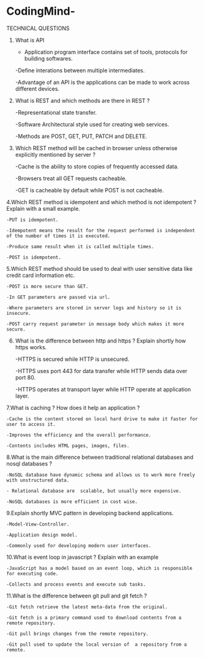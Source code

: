 # CodingMind-
TECHNICAL QUESTIONS

1. What is API

	- Application program interface contains set of tools, protocols for building softwares.
	
	-Define interations between multiple intermediates.
	
	-Advantage of an API is the applications can be made to work across different devices. 

2. What is REST and which methods are there in REST ?

	-Representational state transfer.
	
	-Software Architectural style used for creating web services.
	
	-Methods are POST, GET, PUT, PATCH and DELETE.

3. Which REST method will be cached in browser unless otherwise explicitly mentioned by
server ?

	-Cache is the ability to store copies of frequently accessed data.
	
	-Browsers treat all GET requests cacheable.
	
	-GET is cacheable by default while POST is not cacheable. 

4.Which REST method is idempotent and which method is not idempotent ? Explain with a
small example.

	-PUT is idempotent.
	
	-Idempotent means the result for the request performed is independent of the number of times it is executed.
	
	-Produce same result when it is called multiple times.
	
	-POST is idempotent.

5.Which REST method should be used to deal with user sensitive data like credit card
information etc.

	-POST is more secure than GET.
	
	-In GET parameters are passed via url.
	
	-Where parameters are stored in server logs and history so it is insecure.
	
	-POST carry request parameter in message body which makes it more secure.

6. What is the difference between http and https ? Explain shortly how https works.

	-HTTPS is secured while HTTP is unsecured.
	
	-HTTPS uses port 443 for data transfer while HTTP sends data over port 80.
	
	-HTTPS operates at transport layer while HTTP operate at application layer.

7.What is caching ? How does it help an application ?

	-Cache is the content stored on local hard drive to make it faster for user to access it.
	
	-Improves the efficiency and the overall performance.
	
	-Contents includes HTML pages, images, files.

8.What is the main difference between traditional relational databases and nosql databases ?

	-NoSQL database have dynamic schema and allows us to work more freely with unstructured data.
	
	- Relational database are  scalable, but usually more expensive.
	
	-NoSQL databases is more efficient in cost wise.

9.Explain shortly MVC pattern in developing backend applications.

	-Model-View-Controller.
	
	-Application design model.
	
	-Commonly used for developing modern user interfaces.

10.What is event loop in javascript ? Explain with an example

	-JavaScript has a model based on an event loop, which is responsible for executing code.
	
	-Collects and process events and execute sub tasks.

11.What is the difference between git pull and git fetch ?

	-Git fetch retrieve the latest meta-data from the original.
	
	-Git fetch is a primary command used to download contents from a remote repository.
	
	-Git pull brings changes from the remote repository.
	
	-Git pull used to update the local version of  a repository from a remote.
